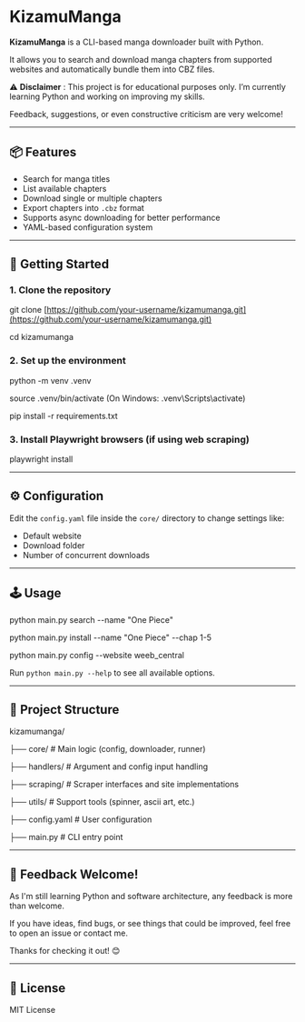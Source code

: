 
# KizamuManga

**KizamuManga** is a CLI-based manga downloader built with Python.

It allows you to search and download manga chapters from supported websites and automatically bundle them into CBZ files.

⚠️  **Disclaimer** : This project is for educational purposes only. I’m currently learning Python and working on improving my skills.

Feedback, suggestions, or even constructive criticism are very welcome!

---

## 📦 Features

* Search for manga titles
* List available chapters
* Download single or multiple chapters
* Export chapters into `.cbz` format
* Supports async downloading for better performance
* YAML-based configuration system

---

## 🚀 Getting Started

### 1. Clone the repository

git clone [https://github.com/your-username/kizamumanga.git](https://github.com/your-username/kizamumanga.git)

cd kizamumanga

### 2. Set up the environment

python -m venv .venv

source .venv/bin/activate  (On Windows: .venv\Scripts\activate)

pip install -r requirements.txt

### 3. Install Playwright browsers (if using web scraping)

playwright install

---

## ⚙️ Configuration

Edit the `config.yaml` file inside the `core/` directory to change settings like:

* Default website
* Download folder
* Number of concurrent downloads

---

## 🕹️ Usage

python main.py search --name "One Piece"

python main.py install --name "One Piece" --chap 1-5

python main.py config --website weeb_central

Run `python main.py --help` to see all available options.

---

## 📂 Project Structure

kizamumanga/

├── core/              # Main logic (config, downloader, runner)

├── handlers/          # Argument and config input handling

├── scraping/          # Scraper interfaces and site implementations

├── utils/             # Support tools (spinner, ascii art, etc.)

├── config.yaml        # User configuration

├── main.py            # CLI entry point

---

## 💬 Feedback Welcome!

As I'm still learning Python and software architecture, any feedback is more than welcome.

If you have ideas, find bugs, or see things that could be improved, feel free to open an issue or contact me.

Thanks for checking it out! 😊

---

## 📄 License

MIT License
